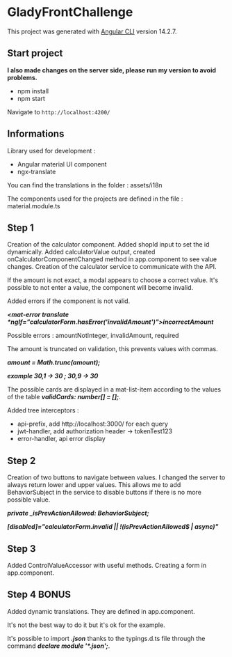 # GladyFrontChallenge

This project was generated with [Angular CLI](https://github.com/angular/angular-cli) version 14.2.7.

## Start project

**I also made changes on the server side, please run my version to avoid problems.**

- npm install
- npm start

Navigate to `http://localhost:4200/`

## Informations

Library used for development :

- Angular material UI component
- ngx-translate

You can find the translations in the folder :
assets/i18n

The components used for the projects are defined in the file :
material.module.ts

## Step 1

Creation of the calculator component.
Added shopId input to set the id dynamically.
Added calculatorValue output, created onCalculatorComponentChanged method in app.component to see value changes.
Creation of the calculator service to communicate with the API.

If the amount is not exact, a modal appears to choose a correct value.
It's possible to not enter a value, the component will become invalid.

Added errors if the component is not valid.

**_<mat-error translate \*ngIf="calculatorForm.hasError('invalidAmount')">incorrectAmount</mat-error>_**

Possible errors : amountNotInteger, invalidAmount, required

The amount is truncated on validation, this prevents values ​​with commas.

**_amount = Math.trunc(amount);_**

**_example 30,1 -> 30 ; 30,9 -> 30_**

The possible cards are displayed in a mat-list-item according to the values ​​of the table **_validCards: number[] = [];_**.

Added tree interceptors :

- api-prefix, add http://localhost:3000/ for each query
- jwt-handler, add authorization header -> tokenTest123
- error-handler, api error display

## Step 2

Creation of two buttons to navigate between values.
I changed the server to always return lower and upper values.
This allows me to add BehaviorSubject in the service to disable buttons if there is no more possible value.

**_private \_isPrevActionAllowed: BehaviorSubject<boolean>;_**

**_[disabled]="calculatorForm.invalid || !(isPrevActionAllowed$ | async)"_**

## Step 3

Added ControlValueAccessor with useful methods.
Creating a form in app.component.

## Step 4 BONUS

Added dynamic translations.
They are defined in app.component.

It's not the best way to do it but it's ok for the example.

It's possible to import **_.json_** thanks to the typings.d.ts file through the command **_declare module '\*.json';_**.
